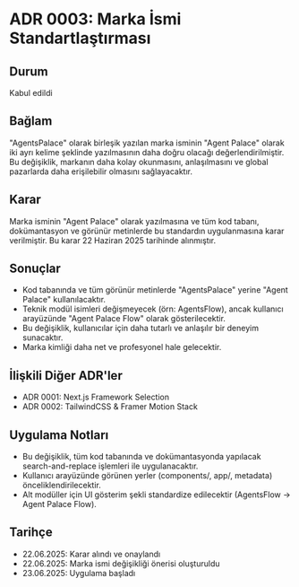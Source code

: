 # ADR 0003: Marka İsmi Standartlaştırması

## Durum
Kabul edildi

## Bağlam
"AgentsPalace" olarak birleşik yazılan marka isminin "Agent Palace" olarak iki ayrı kelime şeklinde yazılmasının daha doğru olacağı değerlendirilmiştir. Bu değişiklik, markanın daha kolay okunmasını, anlaşılmasını ve global pazarlarda daha erişilebilir olmasını sağlayacaktır.

## Karar
Marka isminin "Agent Palace" olarak yazılmasına ve tüm kod tabanı, dokümantasyon ve görünür metinlerde bu standardın uygulanmasına karar verilmiştir. Bu karar 22 Haziran 2025 tarihinde alınmıştır.

## Sonuçlar
- Kod tabanında ve tüm görünür metinlerde "AgentsPalace" yerine "Agent Palace" kullanılacaktır.
- Teknik modül isimleri değişmeyecek (örn: AgentsFlow), ancak kullanıcı arayüzünde "Agent Palace Flow" olarak gösterilecektir.
- Bu değişiklik, kullanıcılar için daha tutarlı ve anlaşılır bir deneyim sunacaktır.
- Marka kimliği daha net ve profesyonel hale gelecektir.

## İlişkili Diğer ADR'ler
- ADR 0001: Next.js Framework Selection
- ADR 0002: TailwindCSS & Framer Motion Stack

## Uygulama Notları
- Bu değişiklik, tüm kod tabanında ve dokümantasyonda yapılacak search-and-replace işlemleri ile uygulanacaktır.
- Kullanıcı arayüzünde görünen yerler (components/, app/, metadata) önceliklendirilecektir.
- Alt modüller için UI gösterim şekli standardize edilecektir (AgentsFlow → Agent Palace Flow).

## Tarihçe
- 22.06.2025: Karar alındı ve onaylandı
- 22.06.2025: Marka ismi değişikliği önerisi oluşturuldu
- 23.06.2025: Uygulama başladı
